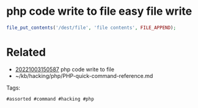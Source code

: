 # php code write to file easy file write
```php
file_put_contents('/dest/file', 'file contents', FILE_APPEND);
```

# Related

- [20221003150587](/zet/20221003150587/README.md) php code write to file
- ~/kb/hacking/php/PHP-quick-command-reference.md

Tags:

    #assorted #command #hacking #php
